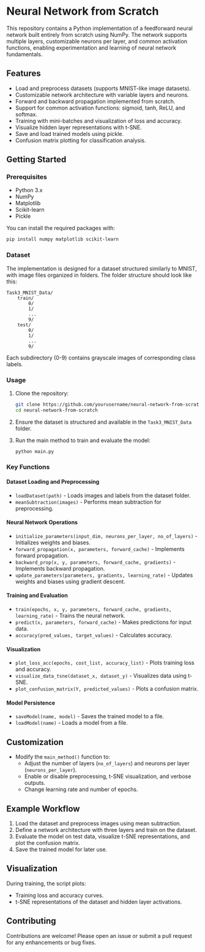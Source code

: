 # Neural Network from Scratch

This repository contains a Python implementation of a feedforward neural network built entirely from scratch using NumPy. The network supports multiple layers, customizable neurons per layer, and common activation functions, enabling experimentation and learning of neural network fundamentals.

## Features

- Load and preprocess datasets (supports MNIST-like image datasets).
- Customizable network architecture with variable layers and neurons.
- Forward and backward propagation implemented from scratch.
- Support for common activation functions: sigmoid, tanh, ReLU, and softmax.
- Training with mini-batches and visualization of loss and accuracy.
- Visualize hidden layer representations with t-SNE.
- Save and load trained models using pickle.
- Confusion matrix plotting for classification analysis.

## Getting Started

### Prerequisites

- Python 3.x
- NumPy
- Matplotlib
- Scikit-learn
- Pickle

You can install the required packages with:
```bash
pip install numpy matplotlib scikit-learn
```

### Dataset

The implementation is designed for a dataset structured similarly to MNIST, with image files organized in folders. The folder structure should look like this:
```
Task3_MNIST_Data/
    train/
        0/
        1/
        ...
        9/
    test/
        0/
        1/
        ...
        9/
```

Each subdirectory (0-9) contains grayscale images of corresponding class labels.

### Usage

1. Clone the repository:
   ```bash
   git clone https://github.com/yourusername/neural-network-from-scratch.git
   cd neural-network-from-scratch
   ```

2. Ensure the dataset is structured and available in the `Task3_MNIST_Data` folder.

3. Run the main method to train and evaluate the model:
   ```bash
   python main.py
   ```

### Key Functions

#### Dataset Loading and Preprocessing
- `loadDataset(path)` - Loads images and labels from the dataset folder.
- `meanSubtraction(images)` - Performs mean subtraction for preprocessing.

#### Neural Network Operations
- `initialize_parameters(input_dim, neurons_per_layer, no_of_layers)` - Initializes weights and biases.
- `forward_propagation(x, parameters, forward_cache)` - Implements forward propagation.
- `backward_prop(x, y, parameters, forward_cache, gradients)` - Implements backward propagation.
- `update_parameters(parameters, gradients, learning_rate)` - Updates weights and biases using gradient descent.

#### Training and Evaluation
- `train(epochs, x, y, parameters, forward_cache, gradients, learning_rate)` - Trains the neural network.
- `predict(x, parameters, forward_cache)` - Makes predictions for input data.
- `accuracy(pred_values, target_values)` - Calculates accuracy.

#### Visualization
- `plot_loss_acc(epochs, cost_list, accuracy_list)` - Plots training loss and accuracy.
- `visualize_data_tsne(dataset_x, dataset_y)` - Visualizes data using t-SNE.
- `plot_confusion_matrix(Y, predicted_values)` - Plots a confusion matrix.

#### Model Persistence
- `saveModel(name, model)` - Saves the trained model to a file.
- `loadModel(name)` - Loads a model from a file.

## Customization

- Modify the `main_method()` function to:
  - Adjust the number of layers (`no_of_layers`) and neurons per layer (`neurons_per_layer`).
  - Enable or disable preprocessing, t-SNE visualization, and verbose outputs.
  - Change learning rate and number of epochs.

## Example Workflow

1. Load the dataset and preprocess images using mean subtraction.
2. Define a network architecture with three layers and train on the dataset.
3. Evaluate the model on test data, visualize t-SNE representations, and plot the confusion matrix.
4. Save the trained model for later use.

## Visualization

During training, the script plots:
- Training loss and accuracy curves.
- t-SNE representations of the dataset and hidden layer activations.

## Contributing

Contributions are welcome! Please open an issue or submit a pull request for any enhancements or bug fixes.

